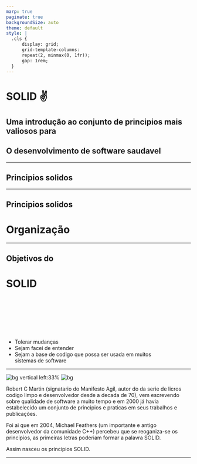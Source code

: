```yaml
---
marp: true
paginate: true
backgroundSize: auto
theme: default
style: | 
  .cls { 
      display: grid; 
      grid-template-columns: 
      repeat(2, minmax(0, 1fr)); 
      gap: 1rem; 
  }
---
```


# SOLID :v: <!--fit-->

## Uma introdução ao conjunto de principios mais valiosos para 

## O desenvolvimento de software saudavel <!-- fit -->

---

## Principios solidos

<!-- 

Bons sistemas começam com pequenos pedaços de codigo limpo. Por outro lado, é possivel fazer uma bagunça consideravel com varios pequenos pedaços de codigo limpo. É ai que entram os principios SOLID.
-->

--- 

## Principios solidos
# Organização

<!-- 

  Os principios SOLID nos dizem como organizar as funções e estruturas de dados em classes e como essas classes devem ser  interconectadas.

-->


--- 

<div class="cls">
  <div>

  ## Objetivos do 
  # SOLID <!-- fit -->

  </div>
  <div style="padding: 100px 100px 0 0;">

  - Tolerar mudanças
  - Sejam facei de entender
  - Sejam a base de codigo que possa ser usada em muitos sistemas de software

  </div>
</div>


<!-- 

Assim como é possivel criar uma bagunça consideravel com tijolos bem feitos, 
também é possivel bagunçar um sistema inteiro com pedaços de codigo bem-projetados.

-->


--- 


![bg vertical left:33%](https://fakeimg.pl/800x600/0288d1/fff/?text=Breve)
![bg ](https://fakeimg.pl/800x600/fff/0288d1/?text=história)

    
Robert C Martin (signatario do Manifesto Agil, autor do da serie de licros codigo limpo e  desenvolvedor desde a decada de 70), vem escrevendo sobre qualidade de software a muito tempo e em 2000 já havia estabelecido um conjunto de principios e praticas em seus trabalhos e publicações. 

Foi ai que em 2004, Michael Feathers (um importante e antigo desenvolvedor da comunidade C++) percebeu que se reoganiza-se os principios, as primeiras letras poderiam formar a palavra SOLID.

Assim nasceu os principios SOLID.

---
